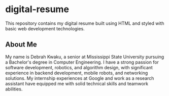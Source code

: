 # digital-resume
 This repository contains my digital resume built using HTML and styled with basic web development technologies.
 ## About Me
My name is Debrah Kwaku, a senior at Mississippi State University pursuing a Bachelor's degree in Computer Engineering. I have a strong passion for software development, robotics, and algorithm design, with significant experience in backend development, mobile robots, and networking solutions. My internship experiences at Google and work as a research assistant have equipped me with solid technical skills and teamwork abilities.

